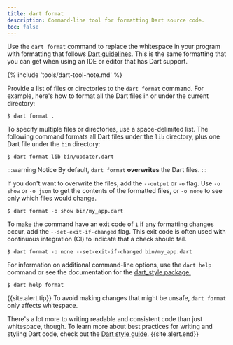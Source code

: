 ```yaml
---
title: dart format
description: Command-line tool for formatting Dart source code.
toc: false
---
```


Use the `dart format` command to replace the whitespace in your program
with formatting that follows
[Dart guidelines](/effective-dart/style#formatting).
This is the same formatting that you can get
when using an IDE or editor that has Dart support.

{% include 'tools/dart-tool-note.md' %}

Provide a list of files or directories to the `dart format` command.
For example, here's how to format all the Dart files
in or under the current directory:

```console
$ dart format .
```

To specify multiple files or directories,
use a space-delimited list.
The following command formats all Dart files under the `lib` directory,
plus one Dart file under the `bin` directory:

```console
$ dart format lib bin/updater.dart 
```

:::warning Notice
By default, `dart format` **overwrites** the Dart files.
:::

If you don't want to overwrite the files,
add the `--output` or `-o` flag.
Use `-o show` or `-o json` to get the contents of the formatted files,
or `-o none` to see only which files would change.

```console
$ dart format -o show bin/my_app.dart
```

To make the command have an exit code of `1`
if any formatting changes occur,
add the `--set-exit-if-changed` flag.
This exit code is often used with continuous integration (CI)
to indicate that a check should fail.

```console
$ dart format -o none --set-exit-if-changed bin/my_app.dart
```

For information on additional command-line options,
use the `dart help` command or see the documentation for the
[dart_style package.]({{site.pub-pkg}}/dart_style)

```console
$ dart help format
```

{{site.alert.tip}}
  To avoid making changes that might be unsafe,
  `dart format` only affects whitespace.
  
  There's a lot more to writing readable and
  consistent code than just whitespace, though.
  To learn more about best practices for writing and styling Dart code,
  check out the [Dart style guide][].
{{site.alert.end}}

[Dart style guide]: /effective-dart/style

